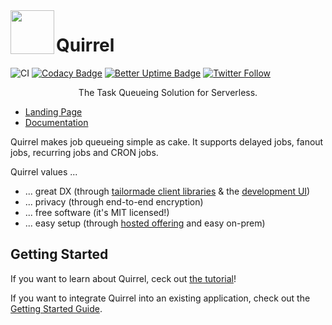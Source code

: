 <img src="./logo.png" height="70px" align="left" />

# Quirrel

![CI](https://github.com/quirrel-dev/quirrel/workflows/CI/badge.svg)
[![Codacy Badge](https://api.codacy.com/project/badge/Grade/78723a5f4f964000995f1776b1d51561)](https://app.codacy.com/gh/quirrel-dev/quirrel?utm_source=github.com&utm_medium=referral&utm_content=quirrel-dev/quirrel&utm_campaign=Badge_Grade)
[![Better Uptime Badge](https://betteruptime.com/status-badges/v1/monitor/4u38.svg)](https://status.quirrel.dev)
[![Twitter Follow](https://img.shields.io/twitter/follow/skn0tt?label=Stay%20updated&style=social)](https://twitter.com/skn0tt)

<p align="middle">
The Task Queueing Solution for Serverless.
</p>

- [Landing Page](https://quirrel.dev)
- [Documentation](https://docs.quirrel.dev)

Quirrel makes job queueing simple as cake.
It supports delayed jobs, fanout jobs, recurring jobs and CRON jobs.

Quirrel values ...

- ... great DX (through [tailormade client libraries](https://docs.quirrel.dev/api/queue) & the [development UI](https://docs.quirrel.dev/development-ui))
- ... privacy (through end-to-end encryption)
- ... free software (it's MIT licensed!)
- ... easy setup (through [hosted offering](https://quirrel.dev) and easy on-prem)

## Getting Started

If you want to learn about Quirrel, ceck out [the tutorial](https://dev.to/quirrel/building-a-water-drinking-reminder-with-next-js-and-quirrel-1ckj)!


If you want to integrate Quirrel into an existing application, check out the [Getting Started Guide](https://docs.quirrel.dev).
